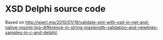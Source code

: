 # XSD Delphi source code

Based on <http://wiert.me/2010/01/19/validate-xml-with-xsd-in-net-and-native-msxml-big-difference-in-string-maxlength-validation-and-newlines-samples-in-c-and-delphi/>


